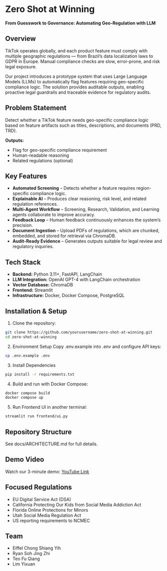 # Zero Shot at Winning

**From Guesswork to Governance: Automating Geo-Regulation with LLM**

## Overview
TikTok operates globally, and each product feature must comply with multiple geographic regulations — from Brazil’s data localization laws to GDPR in Europe. Manual compliance checks are slow, error-prone, and risk legal exposure.

Our project introduces a prototype system that uses Large Language Models (LLMs) to automatically flag features requiring geo-specific compliance logic. The solution provides auditable outputs, enabling proactive legal guardrails and traceable evidence for regulatory audits.

## Problem Statement
Detect whether a TikTok feature needs geo-specific compliance logic based on feature artifacts such as titles, descriptions, and documents (PRD, TRD).

**Outputs:**
- Flag for geo-specific compliance requirement
- Human-readable reasoning
- Related regulations (optional)

## Key Features
- **Automated Screening** – Detects whether a feature requires region-specific compliance logic.
- **Explainable AI** – Produces clear reasoning, risk level, and related regulation references.
- **Multi-Agent Workflow** – Screening, Research, Validation, and Learning agents collaborate to improve accuracy.
- **Feedback Loop** – Human feedback continuously enhances the system’s precision.
- **Document Ingestion** – Upload PDFs of regulations, which are chunked, embedded, and stored for retrieval via ChromaDB.
- **Audit-Ready Evidence** – Generates outputs suitable for legal review and regulatory inquiries.

## Tech Stack
- **Backend:** Python 3.11+, FastAPI, LangChain
- **LLM Integration:** OpenAI GPT-4 with LangChain orchestration
- **Vector Database:** ChromaDB
- **Frontend:** Streamlit
- **Infrastructure:** Docker, Docker Compose, PostgreSQL

## Installation & Setup

1. Clone the repository:
```bash
git clone https://github.com/yourusername/zero-shot-at-winning.git
cd zero-shot-at-winning
```
2. Environment Setup
Copy .env.example into .env and configure API keys:
```bash
cp .env.example .env
```
3. Install Dependencies
```bash
pip install -r requirements.txt
```
4. Build and run with Docker Compose:
```bash
docker compose build
docker compose up
```
5. Run Frontend UI in another terminal:
```bash
streamlit run frontend/ui.py
```

## Repository Structure
See docs/ARCHITECTURE.md for full details.
 
## Demo Video
Watch our 3-minute demo: [YouTube Link](https://youtube.com)

## Focused Regulations
- EU Digital Service Act (DSA)
- California Protecting Our Kids from Social Media Addiction Act
- Florida Online Protections for Minors
- Utah Social Media Regulation Act
- US reporting requirements to NCMEC

## Team
- Eiffel Chong Shiang Yih
- Ryan Soh Jing Zhi
- Teo Fu Qiang
- Lim Yixuan
